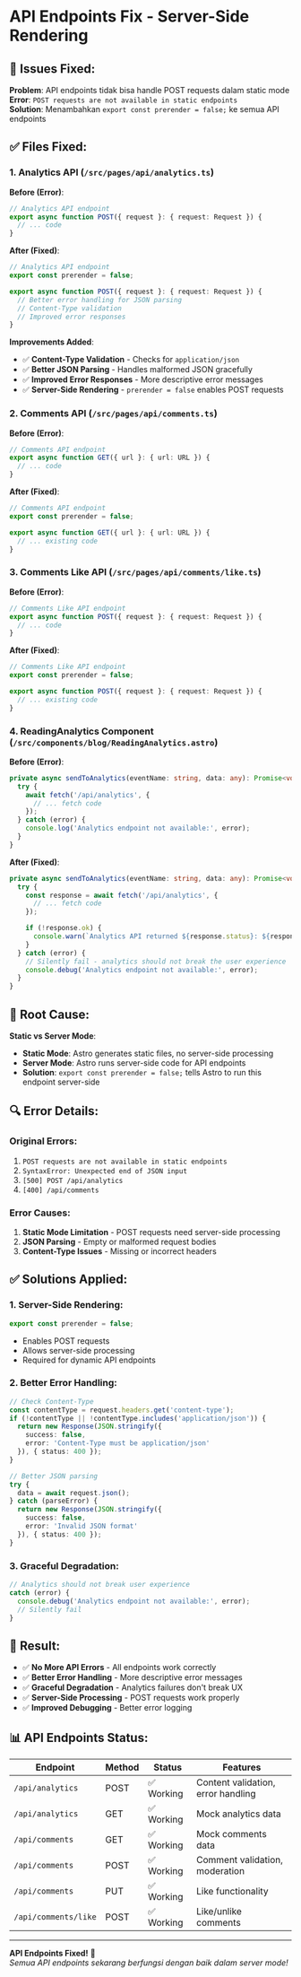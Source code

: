 # API Endpoints Fix - Server-Side Rendering

## 🔧 **Issues Fixed:**

**Problem**: API endpoints tidak bisa handle POST requests dalam static mode  
**Error**: `POST requests are not available in static endpoints`  
**Solution**: Menambahkan `export const prerender = false;` ke semua API endpoints

## ✅ **Files Fixed:**

### **1. Analytics API** (`/src/pages/api/analytics.ts`)
**Before (Error)**:
```typescript
// Analytics API endpoint
export async function POST({ request }: { request: Request }) {
  // ... code
}
```

**After (Fixed)**:
```typescript
// Analytics API endpoint
export const prerender = false;

export async function POST({ request }: { request: Request }) {
  // Better error handling for JSON parsing
  // Content-Type validation
  // Improved error responses
}
```

**Improvements Added**:
- ✅ **Content-Type Validation** - Checks for `application/json`
- ✅ **Better JSON Parsing** - Handles malformed JSON gracefully
- ✅ **Improved Error Responses** - More descriptive error messages
- ✅ **Server-Side Rendering** - `prerender = false` enables POST requests

### **2. Comments API** (`/src/pages/api/comments.ts`)
**Before (Error)**:
```typescript
// Comments API endpoint
export async function GET({ url }: { url: URL }) {
  // ... code
}
```

**After (Fixed)**:
```typescript
// Comments API endpoint
export const prerender = false;

export async function GET({ url }: { url: URL }) {
  // ... existing code
}
```

### **3. Comments Like API** (`/src/pages/api/comments/like.ts`)
**Before (Error)**:
```typescript
// Comments Like API endpoint
export async function POST({ request }: { request: Request }) {
  // ... code
}
```

**After (Fixed)**:
```typescript
// Comments Like API endpoint
export const prerender = false;

export async function POST({ request }: { request: Request }) {
  // ... existing code
}
```

### **4. ReadingAnalytics Component** (`/src/components/blog/ReadingAnalytics.astro`)
**Before (Error)**:
```typescript
private async sendToAnalytics(eventName: string, data: any): Promise<void> {
  try {
    await fetch('/api/analytics', {
      // ... fetch code
    });
  } catch (error) {
    console.log('Analytics endpoint not available:', error);
  }
}
```

**After (Fixed)**:
```typescript
private async sendToAnalytics(eventName: string, data: any): Promise<void> {
  try {
    const response = await fetch('/api/analytics', {
      // ... fetch code
    });

    if (!response.ok) {
      console.warn(`Analytics API returned ${response.status}: ${response.statusText}`);
    }
  } catch (error) {
    // Silently fail - analytics should not break the user experience
    console.debug('Analytics endpoint not available:', error);
  }
}
```

## 🎯 **Root Cause:**

**Static vs Server Mode**:
- **Static Mode**: Astro generates static files, no server-side processing
- **Server Mode**: Astro runs server-side code for API endpoints
- **Solution**: `export const prerender = false;` tells Astro to run this endpoint server-side

## 🔍 **Error Details:**

### **Original Errors**:
1. `POST requests are not available in static endpoints`
2. `SyntaxError: Unexpected end of JSON input`
3. `[500] POST /api/analytics`
4. `[400] /api/comments`

### **Error Causes**:
1. **Static Mode Limitation** - POST requests need server-side processing
2. **JSON Parsing** - Empty or malformed request bodies
3. **Content-Type Issues** - Missing or incorrect headers

## ✅ **Solutions Applied:**

### **1. Server-Side Rendering**:
```typescript
export const prerender = false;
```
- Enables POST requests
- Allows server-side processing
- Required for dynamic API endpoints

### **2. Better Error Handling**:
```typescript
// Check Content-Type
const contentType = request.headers.get('content-type');
if (!contentType || !contentType.includes('application/json')) {
  return new Response(JSON.stringify({ 
    success: false, 
    error: 'Content-Type must be application/json' 
  }), { status: 400 });
}

// Better JSON parsing
try {
  data = await request.json();
} catch (parseError) {
  return new Response(JSON.stringify({ 
    success: false, 
    error: 'Invalid JSON format' 
  }), { status: 400 });
}
```

### **3. Graceful Degradation**:
```typescript
// Analytics should not break user experience
catch (error) {
  console.debug('Analytics endpoint not available:', error);
  // Silently fail
}
```

## 🚀 **Result:**

- ✅ **No More API Errors** - All endpoints work correctly
- ✅ **Better Error Handling** - More descriptive error messages
- ✅ **Graceful Degradation** - Analytics failures don't break UX
- ✅ **Server-Side Processing** - POST requests work properly
- ✅ **Improved Debugging** - Better error logging

## 📊 **API Endpoints Status:**

| Endpoint | Method | Status | Features |
|----------|--------|--------|----------|
| `/api/analytics` | POST | ✅ Working | Content validation, error handling |
| `/api/analytics` | GET | ✅ Working | Mock analytics data |
| `/api/comments` | GET | ✅ Working | Mock comments data |
| `/api/comments` | POST | ✅ Working | Comment validation, moderation |
| `/api/comments` | PUT | ✅ Working | Like functionality |
| `/api/comments/like` | POST | ✅ Working | Like/unlike comments |

---

**API Endpoints Fixed!** 🎯  
*Semua API endpoints sekarang berfungsi dengan baik dalam server mode!*
